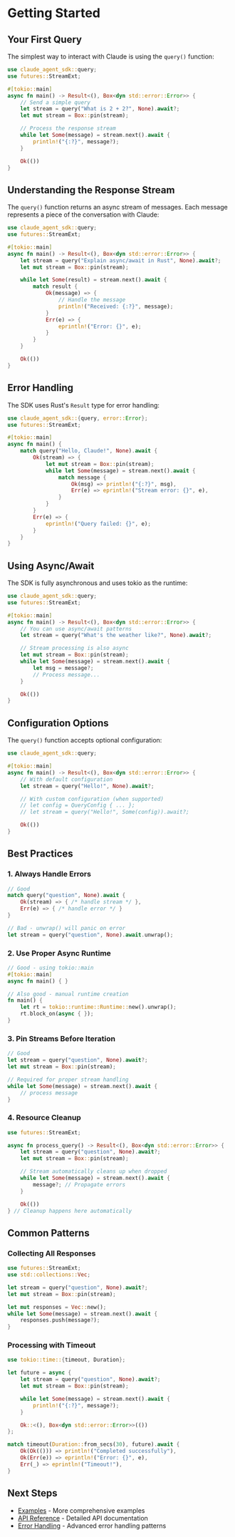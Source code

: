 # Getting Started

## Your First Query

The simplest way to interact with Claude is using the `query()` function:

```rust
use claude_agent_sdk::query;
use futures::StreamExt;

#[tokio::main]
async fn main() -> Result<(), Box<dyn std::error::Error>> {
    // Send a simple query
    let stream = query("What is 2 + 2?", None).await?;
    let mut stream = Box::pin(stream);

    // Process the response stream
    while let Some(message) = stream.next().await {
        println!("{:?}", message?);
    }

    Ok(())
}
```

## Understanding the Response Stream

The `query()` function returns an async stream of messages. Each message represents a piece of the conversation with Claude:

```rust
use claude_agent_sdk::query;
use futures::StreamExt;

#[tokio::main]
async fn main() -> Result<(), Box<dyn std::error::Error>> {
    let stream = query("Explain async/await in Rust", None).await?;
    let mut stream = Box::pin(stream);

    while let Some(result) = stream.next().await {
        match result {
            Ok(message) => {
                // Handle the message
                println!("Received: {:?}", message);
            }
            Err(e) => {
                eprintln!("Error: {}", e);
            }
        }
    }

    Ok(())
}
```

## Error Handling

The SDK uses Rust's `Result` type for error handling:

```rust
use claude_agent_sdk::{query, error::Error};
use futures::StreamExt;

#[tokio::main]
async fn main() {
    match query("Hello, Claude!", None).await {
        Ok(stream) => {
            let mut stream = Box::pin(stream);
            while let Some(message) = stream.next().await {
                match message {
                    Ok(msg) => println!("{:?}", msg),
                    Err(e) => eprintln!("Stream error: {}", e),
                }
            }
        }
        Err(e) => {
            eprintln!("Query failed: {}", e);
        }
    }
}
```

## Using Async/Await

The SDK is fully asynchronous and uses tokio as the runtime:

```rust
use claude_agent_sdk::query;
use futures::StreamExt;

#[tokio::main]
async fn main() -> Result<(), Box<dyn std::error::Error>> {
    // You can use async/await patterns
    let stream = query("What's the weather like?", None).await?;

    // Stream processing is also async
    let mut stream = Box::pin(stream);
    while let Some(message) = stream.next().await {
        let msg = message?;
        // Process message...
    }

    Ok(())
}
```

## Configuration Options

The `query()` function accepts optional configuration:

```rust
use claude_agent_sdk::query;

#[tokio::main]
async fn main() -> Result<(), Box<dyn std::error::Error>> {
    // With default configuration
    let stream = query("Hello!", None).await?;

    // With custom configuration (when supported)
    // let config = QueryConfig { ... };
    // let stream = query("Hello!", Some(config)).await?;

    Ok(())
}
```

## Best Practices

### 1. Always Handle Errors
```rust
// Good
match query("question", None).await {
    Ok(stream) => { /* handle stream */ },
    Err(e) => { /* handle error */ }
}

// Bad - unwrap() will panic on error
let stream = query("question", None).await.unwrap();
```

### 2. Use Proper Async Runtime
```rust
// Good - using tokio::main
#[tokio::main]
async fn main() { }

// Also good - manual runtime creation
fn main() {
    let rt = tokio::runtime::Runtime::new().unwrap();
    rt.block_on(async { });
}
```

### 3. Pin Streams Before Iteration
```rust
// Good
let stream = query("question", None).await?;
let mut stream = Box::pin(stream);

// Required for proper stream handling
while let Some(message) = stream.next().await {
    // process message
}
```

### 4. Resource Cleanup
```rust
use futures::StreamExt;

async fn process_query() -> Result<(), Box<dyn std::error::Error>> {
    let stream = query("question", None).await?;
    let mut stream = Box::pin(stream);

    // Stream automatically cleans up when dropped
    while let Some(message) = stream.next().await {
        message?; // Propagate errors
    }

    Ok(())
} // Cleanup happens here automatically
```

## Common Patterns

### Collecting All Responses
```rust
use futures::StreamExt;
use std::collections::Vec;

let stream = query("question", None).await?;
let mut stream = Box::pin(stream);

let mut responses = Vec::new();
while let Some(message) = stream.next().await {
    responses.push(message?);
}
```

### Processing with Timeout
```rust
use tokio::time::{timeout, Duration};

let future = async {
    let stream = query("question", None).await?;
    let mut stream = Box::pin(stream);

    while let Some(message) = stream.next().await {
        println!("{:?}", message?);
    }

    Ok::<(), Box<dyn std::error::Error>>(())
};

match timeout(Duration::from_secs(30), future).await {
    Ok(Ok(())) => println!("Completed successfully"),
    Ok(Err(e)) => eprintln!("Error: {}", e),
    Err(_) => eprintln!("Timeout!"),
}
```

## Next Steps

- [Examples](./examples.md) - More comprehensive examples
- [API Reference](./api_reference.md) - Detailed API documentation
- [Error Handling](./error_handling.md) - Advanced error handling patterns
